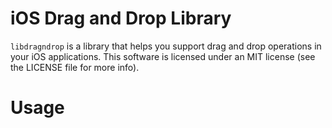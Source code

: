 # iOS Drag and Drop Library
`libdragndrop` is a library that helps you support drag and drop operations in your iOS applications. This software is licensed under an MIT license (see the LICENSE file for more info).

# Usage
